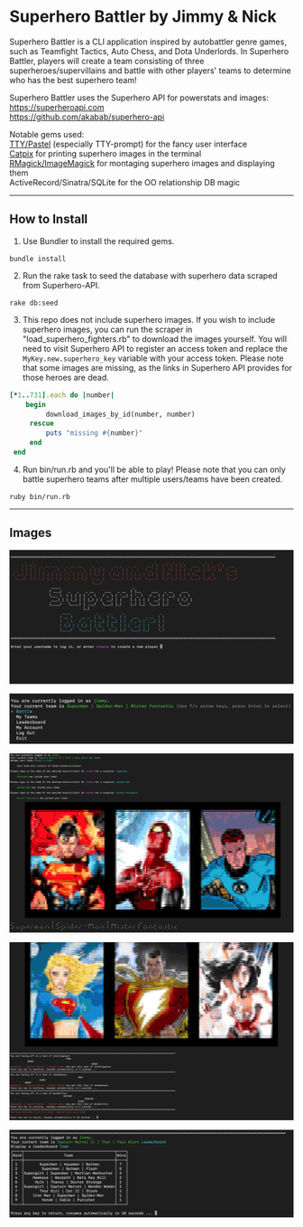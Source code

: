 Superhero Battler by Jimmy & Nick
========================

Superhero Battler is a CLI application inspired by autobattler genre games, such as Teamfight Tactics, Auto Chess, and Dota Underlords. In Superhero Battler, players will create a team consisting of three superheroes/supervillains and battle with other players' teams to determine who has the best superhero team!

Superhero Battler uses the Superhero API for powerstats and images:  
https://superheroapi.com  
https://github.com/akabab/superhero-api

Notable gems used:  
[TTY/Pastel](https://ttytoolkit.org/) (especially TTY-prompt) for the fancy user interface  
[Catpix](https://github.com/pazdera/catpix) for printing superhero images in the terminal  
[RMagick/ImageMagick](https://github.com/rmagick/rmagick) for montaging superhero images and displaying them  
ActiveRecord/Sinatra/SQLite for the OO relationship DB magic  

---

## How to Install

1. Use Bundler to install the required gems.
```
bundle install
```
2. Run the rake task to seed the database with superhero data scraped from Superhero-API.
```
rake db:seed
```
3. This repo does not include superhero images. If you wish to include superhero images, you can run the scraper in "load_superhero_fighters.rb" to download the images yourself. You will need to visit Superhero API to register an access token and replace the ```MyKey.new.superhero_key``` variable with your access token. Please note that some images are missing, as the links in Superhero API provides for those heroes are dead. 
```ruby
[*1..731].each do |number|
    begin
         download_images_by_id(number, number)
     rescue
         puts "missing #{number}"
     end         
 end
```
4. Run bin/run.rb and you'll be able to play! Please note that you can only battle superhero teams after multiple users/teams have been created.
```
ruby bin/run.rb
```
---

## Images
![Title Screen](./screenshots/title-screen.png)

![Main Menu](./screenshots/main-menu.png)

![Team Creation](./screenshots/team-creation.png)

![Team Battle](./screenshots/team-battle.png)

![Leaderboards](./screenshots/leaderboard.png)

